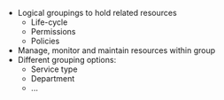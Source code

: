 - Logical groupings to hold related resources
	- Life-cycle
	- Permissions
	- Policies
- Manage, monitor and maintain resources within group
- Different grouping options:
	- Service type
	- Department
	- ...
 
